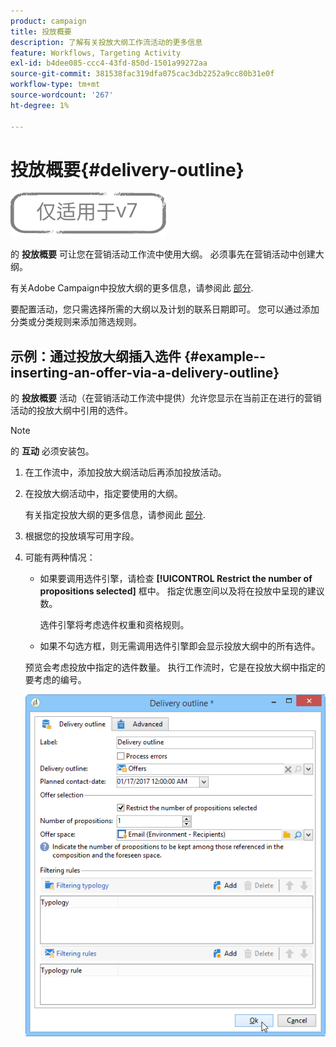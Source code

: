 ```yaml
---
product: campaign
title: 投放概要
description: 了解有关投放大纲工作流活动的更多信息
feature: Workflows, Targeting Activity
exl-id: b4dee085-ccc4-43fd-850d-1501a99272aa
source-git-commit: 381538fac319dfa075cac3db2252a9cc80b31e0f
workflow-type: tm+mt
source-wordcount: '267'
ht-degree: 1%

---
```


# 投放概要{#delivery-outline}

![](../../assets/v7-only.svg)

的 **投放概要** 可让您在营销活动工作流中使用大纲。 必须事先在营销活动中创建大纲。

有关Adobe Campaign中投放大纲的更多信息，请参阅此 [部分](../../campaign/using/marketing-campaign-deliveries.md#associating-and-structuring-resources-linked-via-a-delivery-outline).

要配置活动，您只需选择所需的大纲以及计划的联系日期即可。 您可以通过添加分类或分类规则来添加筛选规则。

## 示例：通过投放大纲插入选件 {#example--inserting-an-offer-via-a-delivery-outline}

的 **投放概要** 活动（在营销活动工作流中提供）允许您显示在当前正在进行的营销活动的投放大纲中引用的选件。

>[!NOTE]
>
>的 **互动** 必须安装包。

1. 在工作流中，添加投放大纲活动后再添加投放活动。
1. 在投放大纲活动中，指定要使用的大纲。

   有关指定投放大纲的更多信息，请参阅此 [部分](../../campaign/using/marketing-campaign-deliveries.md#associating-and-structuring-resources-linked-via-a-delivery-outline).

1. 根据您的投放填写可用字段。
1. 可能有两种情况：

   * 如果要调用选件引擎，请检查 **[!UICONTROL Restrict the number of propositions selected]** 框中。 指定优惠空间以及将在投放中呈现的建议数。

      选件引擎将考虑选件权重和资格规则。

   * 如果不勾选方框，则无需调用选件引擎即会显示投放大纲中的所有选件。

   预览会考虑投放中指定的选件数量。 执行工作流时，它是在投放大纲中指定的要考虑的编号。

   ![](assets/int_compo_offre_wf1.png)
